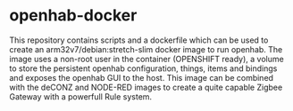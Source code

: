 # openhab-docker
This repository contains scripts and a dockerfile which can be used to create an arm32v7/debian:stretch-slim docker image to run openhab.
The image uses a non-root user in the container (OPENSHIFT ready), a volume to store the persistent openhab configuration, things, items and bindings and exposes the openhab GUI to the host.
This image can be combined with the deCONZ and NODE-RED images to create a quite capable Zigbee Gateway with a powerfull Rule system.
